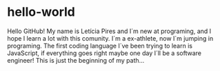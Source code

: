 # hello-world
  Hello GitHub! My name is Letícia Pires and I´m new at programing, and I hope I learn a lot with this comunity.
I´m a ex-athlete, now I´m jumping in programing. The first coding language I´ve been trying to learn is JavaScript, if everything goes right maybe one day I´ll be a software engineer! This is just the beginning of my path...
